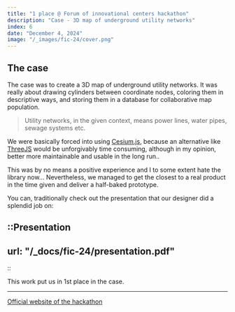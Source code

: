 ```yaml
---
title: "1 place @ Forum of innovational centers hackathon"
description: "Case - 3D map of underground utility networks"
index: 6
date: "December 4, 2024"
image: "/_images/fic-24/cover.png"
---
```


## The case

The case was to create a 3D map of underground utility networks. It was really about drawing cylinders between coordinate nodes, coloring them in descriptive ways, and storing them in a database for collaborative map population.

> Utility networks, in the given context, means power lines, water pipes, sewage systems etc.

We were basically forced into using [Cesium.js](https://cesium.com/), because an alternative like [ThreeJS](https://threejs.org) would be unforgivably time consuming, although in my opinion, better more maintainable and usable in the long run..

This was by no means a positive experience and I to some extent hate the library now... Nevertheless, we managed to get the closest to a real product in the time given and deliver a half-baked prototype.

You can, traditionally check out the presentation that our designer did a splendid job on:

## ::Presentation

## url: "/\_docs/fic-24/presentation.pdf"

::

This work put us in 1st place in the case.

---

[Official website of the hackathon](https://xn--2024-94d5ep.xn--p1ai/hackathon)
